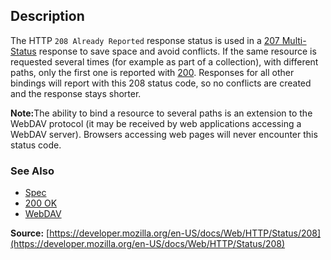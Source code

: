 ## Description

The HTTP `208 Already Reported` response status is used in a [207 Multi-Status](https://http.cat/status/207) response to save space and avoid conflicts. If the same resource is requested several times (for example as part of a collection), with different paths, only the first one is reported with [200](https://http.cat/status/200). Responses for all other bindings will report with this 208 status code, so no conflicts are created and the response stays shorter.

<aside class="info"><strong>Note:</strong>The ability to bind a resource to several paths is an extension to the WebDAV protocol (it may be received by web applications accessing a WebDAV server). Browsers accessing web pages will never encounter this status code.</aside>

### See Also

-   [Spec](https://www.rfc-editor.org/rfc/rfc5842.html#section-7.1)
-   [200 OK](https://http.cat/status/200)
-   [WebDAV](https://developer.mozilla.org/en-US/docs/Glossary/WebDAV)

**Source:** [https://developer.mozilla.org/en-US/docs/Web/HTTP/Status/208](https://developer.mozilla.org/en-US/docs/Web/HTTP/Status/208)
